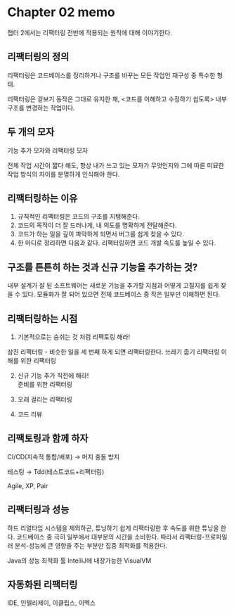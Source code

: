 # Chapter 02 memo
챕터 2에서는 리팩터링 전반에 적용되는 원칙에 대해 이야기한다.

## 리팩터링의 정의
리팩터링은 코드베이스를 정리하거나 구조를 바꾸는 모든 작업인 재구성 중 특수한 형태.

리팩터링은 겉보기 동작은 그대로 유지한 채, <코드를 이해하고 수정하기 쉽도록> 내부 구조를 변경하는 작업이다.

## 두 개의 모자

기능 추가 모자와 리팩터링 모자

전체 작업 시간이 짧다 해도, 항상 내가 쓰고 있는 모자가 무엇인지와 그에 따른 미묘한 작업 방식의 차이를 분명하게 인식해야 한다.

## 리팩터링하는 이유

1. 규칙적인 리팩터링은 코드의 구조를 지탱해준다.
2. 코드의 목적이 더 잘 드러나게, 내 의도를 명확하게 전달해준다.
3. 코드가 하는 일을 깊이 파악하게 되면서 버그를 쉽게 찾을 수 있다.
4. 한 마디로 정리하면 다음과 같다. 리팩터링하면 코드 개발 속도를 높일 수 있다.

## 구조를 튼튼히 하는 것과 신규 기능을 추가하는 것?

내부 설계가 잘 된 소프트웨어는 새로운 기능을 추가할 지점과 어떻게 고칠지를 쉽게 찾을 수 있다. 모듈화가 잘 되어 있으면 전체 코드베이스 중 작은 일부만 이해하면 된다.

## 리팩터링하는 시점

1. 기본적으로는 숨쉬는 것 처럼 리팩토링 해라!  

삼진 리팩터링 - 비슷한 일을 세 번째 하게 되면 리팩터링한다.
쓰레기 줍기 리팩터링
이해를 위한 리팩터링  

2. 신규 기능 추가 직전에 해라!  
준비를 위한 리팩터링
   
3. 오래 걸리는 리팩터링  
   
4. 코드 리뷰  

## 리팩토링과 함께 하자
CI/CD(지속적 통합/배포) → 머지 충돌 방지

테스팅 → Tdd(테스트코드+리팩터링)

Agile, XP, Pair

## 리팩터링과 성능

하드 리얼타임 시스템을 제외하곤, 튜닝하기 쉽게 리팩터링한 후 속도를 위한 튜닝을 한다. 코드베이스 중 극히 일부에서 대부분의 시간을 소비한다. 따라서 리팩터링-프로파일러 분석-성능에 큰 영향을 주는 부분만 집중 최적화를 적용한다.

Java의 성능 최적화 툴 IntelliJ에 내장가능한 VisualVM

## 자동화된 리팩터링
IDE, 인텔리제이, 이클립스, 이멕스
